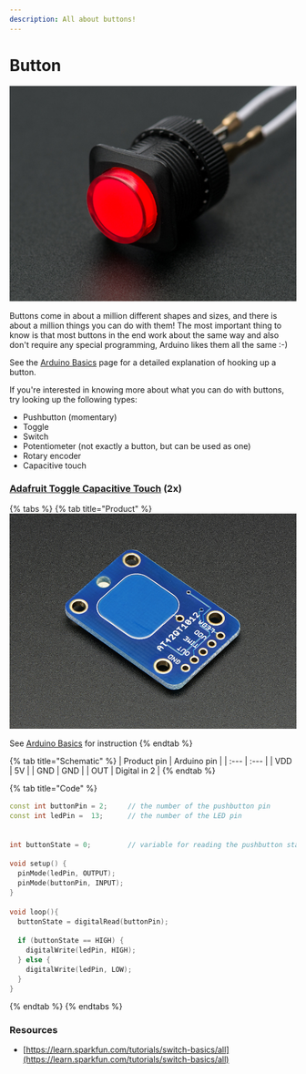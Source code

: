 ```yaml
---
description: All about buttons!
---
```


# Button

![](../../../.gitbook/assets/image%20%2811%29.png)

Buttons come in about a million different shapes and sizes, and there is about a million things you can do with them! The most important thing to know is that most buttons in the end work about the same way and also don't require any special programming, Arduino likes them all the same :-\)

See the [Arduino Basics](../basics.md#button) page for a detailed explanation of hooking up a button.

If you're interested in knowing more about what you can do with buttons, try looking up the following types:

* Pushbutton \(momentary\)
* Toggle
* Switch
* Potentiometer \(not exactly a button, but can be used as one\)
* Rotary encoder
* Capacitive touch



### [Adafruit Toggle Capacitive Touch](https://learn.adafruit.com/adafruit-capacitive-touch-sensor-breakouts) \(2x\)

{% tabs %}
{% tab title="Product" %}
![](../../../.gitbook/assets/image%20%284%29.png)

See [Arduino Basics](../basics.md#button) for instruction
{% endtab %}

{% tab title="Schematic" %}
| Product pin | Arduino pin |
| :--- | :--- |
| VDD | 5V |
| GND | GND |
| OUT | Digital in 2 |
{% endtab %}

{% tab title="Code" %}
```cpp
const int buttonPin = 2;     // the number of the pushbutton pin
const int ledPin =  13;      // the number of the LED pin


int buttonState = 0;         // variable for reading the pushbutton status

void setup() {
  pinMode(ledPin, OUTPUT);      
  pinMode(buttonPin, INPUT);     
}

void loop(){
  buttonState = digitalRead(buttonPin);

  if (buttonState == HIGH) {
    digitalWrite(ledPin, HIGH);  
  } else {
    digitalWrite(ledPin, LOW); 
  }
}
```
{% endtab %}
{% endtabs %}





### Resources

* [https://learn.sparkfun.com/tutorials/switch-basics/all](https://learn.sparkfun.com/tutorials/switch-basics/all)


